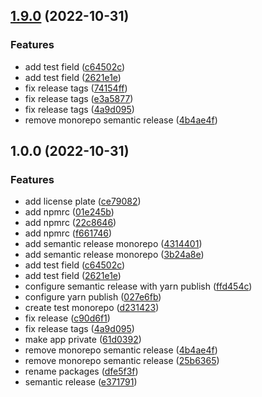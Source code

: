 ## [1.9.0](https://github.com/matheuswanted/test-monorepo-yarn/compare/1.8.0...1.9.0) (2022-10-31)


### Features

* add test field ([c64502c](https://github.com/matheuswanted/test-monorepo-yarn/commit/c64502c460945f150f0b0313d19d47a0db81193a))
* add test field ([2621e1e](https://github.com/matheuswanted/test-monorepo-yarn/commit/2621e1ea9fe5e177b7a3725ee1d9c929ba53746b))
* fix release tags ([74154ff](https://github.com/matheuswanted/test-monorepo-yarn/commit/74154ff0bdd148ccdada6560f573cd046aeebaeb))
* fix release tags ([e3a5877](https://github.com/matheuswanted/test-monorepo-yarn/commit/e3a5877924b848ca3f4621b8e97216732a688adb))
* fix release tags ([4a9d095](https://github.com/matheuswanted/test-monorepo-yarn/commit/4a9d095fe5db5db7efd8f11f7ceaa35768992498))
* remove monorepo semantic release ([4b4ae4f](https://github.com/matheuswanted/test-monorepo-yarn/commit/4b4ae4f4bb3ac6d1c4f89a06c18e32edde9d09a3))

## 1.0.0 (2022-10-31)


### Features

* add license plate ([ce79082](https://github.com/matheuswanted/test-monorepo-yarn/commit/ce79082aeda07fe898d56e0da57a856aff9663d1))
* add npmrc ([01e245b](https://github.com/matheuswanted/test-monorepo-yarn/commit/01e245b7c90b421c9ad420df1d1074f273699306))
* add npmrc ([22c8646](https://github.com/matheuswanted/test-monorepo-yarn/commit/22c864656d97dddd9da531f34863a859544235af))
* add npmrc ([f661746](https://github.com/matheuswanted/test-monorepo-yarn/commit/f661746f5a25da2816ef32f79aec72afef98c3f0))
* add semantic release monorepo ([4314401](https://github.com/matheuswanted/test-monorepo-yarn/commit/4314401bce01d6223964dc145a19842026a14ff6))
* add semantic release monorepo ([3b24a8e](https://github.com/matheuswanted/test-monorepo-yarn/commit/3b24a8e3f72b443ce54c98c1813fb5bcdb4a0946))
* add test field ([c64502c](https://github.com/matheuswanted/test-monorepo-yarn/commit/c64502c460945f150f0b0313d19d47a0db81193a))
* add test field ([2621e1e](https://github.com/matheuswanted/test-monorepo-yarn/commit/2621e1ea9fe5e177b7a3725ee1d9c929ba53746b))
* configure semantic release with yarn publish ([ffd454c](https://github.com/matheuswanted/test-monorepo-yarn/commit/ffd454cdbe711e7c28e43a2a4186f31acd55c7cf))
* configure yarn publish ([027e6fb](https://github.com/matheuswanted/test-monorepo-yarn/commit/027e6fbf8dba654ce4e7aaa6eca445d88b45c32f))
* create test monorepo ([d231423](https://github.com/matheuswanted/test-monorepo-yarn/commit/d23142330b8c749d8bf16e90eb3224ef5bd729ec))
* fix release ([c90d6f1](https://github.com/matheuswanted/test-monorepo-yarn/commit/c90d6f11d6b2d582d10a4367559392e53248e0e4))
* fix release tags ([4a9d095](https://github.com/matheuswanted/test-monorepo-yarn/commit/4a9d095fe5db5db7efd8f11f7ceaa35768992498))
* make app private ([61d0392](https://github.com/matheuswanted/test-monorepo-yarn/commit/61d039286d46fa3c8b3203b6cf210a8586c819c3))
* remove monorepo semantic release ([4b4ae4f](https://github.com/matheuswanted/test-monorepo-yarn/commit/4b4ae4f4bb3ac6d1c4f89a06c18e32edde9d09a3))
* remove monorepo semantic release ([25b6365](https://github.com/matheuswanted/test-monorepo-yarn/commit/25b63652492b9573abefd1c74f2a2fd444082c1d))
* rename packages ([dfe5f3f](https://github.com/matheuswanted/test-monorepo-yarn/commit/dfe5f3f806effc0a9bf9a2eae0696328b2750aba))
* semantic release ([e371791](https://github.com/matheuswanted/test-monorepo-yarn/commit/e37179156ba92bc96691d5a81e86d731d30e2412))

